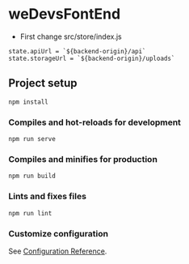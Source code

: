 # weDevsFontEnd

- First change src/store/index.js
```
state.apiUrl = `${backend-origin}/api`
state.storageUrl = `${backend-origin}/uploads`
```
## Project setup
```
npm install
```

### Compiles and hot-reloads for development
```
npm run serve
```

### Compiles and minifies for production
```
npm run build
```

### Lints and fixes files
```
npm run lint
```

### Customize configuration
See [Configuration Reference](https://cli.vuejs.org/config/).
